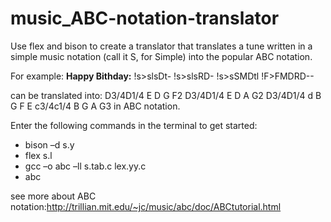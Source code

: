 # music_ABC-notation-translator
Use flex and bison to create a translator that translates a tune written in a simple music notation (call it S, for Simple) into the popular ABC notation.

For example: 
**Happy Bithday:**
 !s>slsDt- !s>slsRD- !s>sSMDtl !F>FMDRD-- 
 
can be translated into:
D3/4D1/4 E D G F2 D3/4D1/4 E D A G2 D3/4D1/4 d B G F E c3/4c1/4 B G A G3 in ABC notation.


Enter the following commands in the terminal to get started:
* bison –d s.y
* flex s.l
* gcc –o abc –ll s.tab.c lex.yy.c
* abc

see more about ABC notation:http://trillian.mit.edu/~jc/music/abc/doc/ABCtutorial.html
